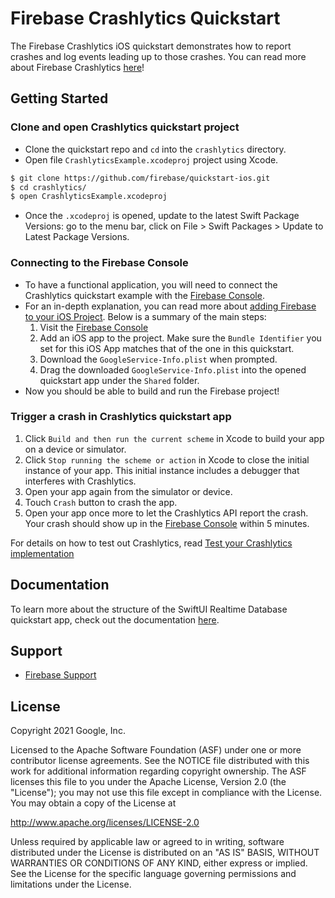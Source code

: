 Firebase Crashlytics Quickstart
===============================

The Firebase Crashlytics iOS quickstart demonstrates how to report crashes and log events leading up
to those crashes. You can read more about Firebase Crashlytics
[here](https://firebase.google.com/docs/crashlytics/)!

Getting Started
---------------

### Clone and open Crashlytics quickstart project

- Clone the quickstart repo and `cd` into the `crashlytics` directory.
- Open file `CrashlyticsExample.xcodeproj` project using Xcode.

```bash
$ git clone https://github.com/firebase/quickstart-ios.git
$ cd crashlytics/
$ open CrashlyticsExample.xcodeproj
```
- Once the `.xcodeproj` is opened, update to the latest Swift Package Versions: go to the menu bar,
  click on File > Swift Packages > Update to Latest Package Versions. 

### Connecting to the Firebase Console 
- To have a functional application, you will need to connect the Crashlytics quickstart example with
  the [Firebase Console](https://console.firebase.google.com).
- For an in-depth explanation, you can read more about [adding Firebase to your iOS
  Project](https://firebase.google.com/docs/ios/setup). Below is a summary of the main steps:
  1. Visit the [Firebase Console](https://console.firebase.google.com) 
  2. Add an iOS app to the project. Make sure the `Bundle Identifier` you set for this iOS App
     matches that of the one in this quickstart.
  3. Download the `GoogleService-Info.plist` when prompted.
  4. Drag the downloaded `GoogleService-Info.plist` into the opened quickstart app under the
     `Shared` folder.
- Now you should be able to build and run the Firebase project!

### Trigger a crash in Crashlytics quickstart app
1. Click `Build and then run the current scheme` in Xcode to build your app on a device or
   simulator.
2. Click `Stop running the scheme or action` in Xcode to close the initial instance of your app.
   This initial instance includes a debugger that interferes with Crashlytics.
3. Open your app again from the simulator or device.
4. Touch `Crash` button to crash the app.
5. Open your app once more to let the Crashlytics API report the crash. Your crash should show up in
   the [Firebase Console](https://console.firebase.google.com) within 5 minutes.

For details on how to test out Crashlytics, read [Test your Crashlytics
implementation](https://firebase.google.com/docs/crashlytics/test-implementation?hl=hu&platform=ios)

Documentation
-------------

To learn more about the structure of the SwiftUI Realtime Database quickstart app, check out the
documentation [here](./DesignDoc/crashlytics_design_doc.md).

Support
-------

- [Firebase Support](https://firebase.google.com/support/)

License
-------

Copyright 2021 Google, Inc.

Licensed to the Apache Software Foundation (ASF) under one or more contributor
license agreements.  See the NOTICE file distributed with this work for
additional information regarding copyright ownership.  The ASF licenses this
file to you under the Apache License, Version 2.0 (the "License"); you may not
use this file except in compliance with the License.  You may obtain a copy of
the License at

  http://www.apache.org/licenses/LICENSE-2.0

Unless required by applicable law or agreed to in writing, software
distributed under the License is distributed on an "AS IS" BASIS, WITHOUT
WARRANTIES OR CONDITIONS OF ANY KIND, either express or implied.  See the
License for the specific language governing permissions and limitations under
the License.
